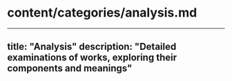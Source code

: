 # content/categories/analysis.md
---
title: "Analysis"
description: "Detailed examinations of works, exploring their components and meanings"
---